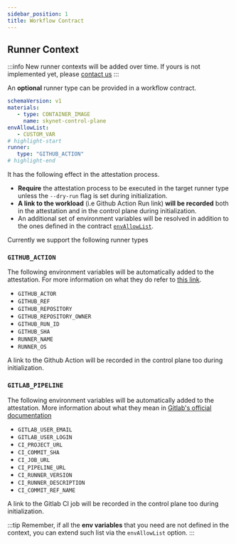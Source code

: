 ```yaml
---
sidebar_position: 1
title: Workflow Contract
---
```

## Runner Context


:::info
New runner contexts will be added over time. If yours is not implemented yet, please [contact us](https://us21.list-manage.com/contact-form?u=801f42b3abafc40b1a17c5f25&form_id=3f3bbfe15e6fcd4a60be9b966652cfd5)
:::

An **optional** runner type can be provided in a workflow contract.

```yaml title=skynet.contract.yaml showLineNumbers
schemaVersion: v1
materials:
   - type: CONTAINER_IMAGE
     name: skynet-control-plane
envAllowList:
   - CUSTOM_VAR
# highlight-start
runner: 
   type: "GITHUB_ACTION"
# highlight-end
```

It has the following effect in the attestation process.

* **Require** the attestation process to be executed in the target runner type unless the `--dry-run` flag is set during initialization.
* **A link to the workload** (i.e Github Action Run link) **will be recorded** both in the attestation and in the control plane during initialization.
* An additional set of environment variables will be resolved in addition to the ones defined in the contract [`envAllowList`](/getting-started/workflow-definition#add-materials-to-the-contract).

Currently we support the following runner types

### `GITHUB_ACTION`

The following environment variables will be automatically added to the attestation. For more information on what they do refer to [this link](https://docs.github.com/en/actions/learn-github-actions/environment-variables#default-environment-variables).

* `GITHUB_ACTOR`
* `GITHUB_REF`
* `GITHUB_REPOSITORY`
* `GITHUB_REPOSITORY_OWNER`
* `GITHUB_RUN_ID`
* `GITHUB_SHA`
* `RUNNER_NAME`
* `RUNNER_OS`

A link to the Github Action will be recorded in the control plane too during initialization.

### `GITLAB_PIPELINE`

The following environment variables will be automatically added to the attestation. More information about what they mean in [Gitlab's official documentation](https://docs.gitlab.com/ee/ci/variables/predefined_variables.html)

* `GITLAB_USER_EMAIL`
* `GITLAB_USER_LOGIN`
* `CI_PROJECT_URL`
* `CI_COMMIT_SHA`
* `CI_JOB_URL`
* `CI_PIPELINE_URL`
* `CI_RUNNER_VERSION`
* `CI_RUNNER_DESCRIPTION`
* `CI_COMMIT_REF_NAME`

A link to the Gitlab CI job will be recorded in the control plane too during initialization.

:::tip
Remember, if all the **env variables** that you need are not defined in the context, you can extend such list via the `envAllowList` option.
:::
